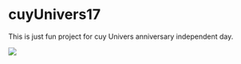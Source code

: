 # cuyUnivers17

This is just fun project for cuy Univers anniversary independent day.

<img align="center" src="https://instagram.fsub8-2.fna.fbcdn.net/v/t51.2885-15/299403981_634071874568143_3922581298275639463_n.jpg?stp=dst-jpg_e15&cb=2d435ae8-326fec31&_nc_ht=instagram.fsub8-2.fna.fbcdn.net&_nc_cat=107&_nc_ohc=oApzBKjfK90AX-2kMJ_&edm=ALQROFkBAAAA&ccb=7-5&ig_cache_key=MjkwNjQ4MzYyMDUxODk1ODMzNg%3D%3D.2-ccb7-5&oh=00_AT_nK2S95cFhvplOUB9s4_T6H_-81wfmSbtnKcBzJCMmRw&oe=630EF828&_nc_sid=30a2ef">
